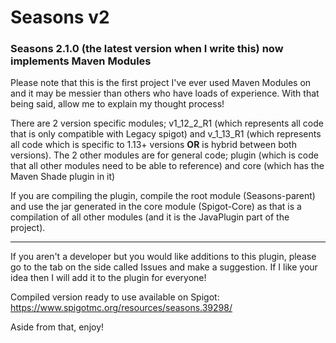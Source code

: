 <h1>Seasons v2</h1>

<h3>Seasons 2.1.0 (the latest version when I write this) now implements Maven Modules</h3>
<p>Please note that this is the first project I've ever used Maven Modules on and it may be messier than others who have loads of experience. With that being said, allow me to explain my thought process!</p>
<p>There are 2 version specific modules; v1_12_2_R1 (which represents all code that is only compatible with Legacy spigot) and v_1_13_R1 (which represents all code which is specific to 1.13+ versions <b>OR</b> is hybrid between both versions). The 2 other modules are for general code; plugin (which is code that all other modules need to be able to reference) and core (which has the Maven Shade plugin in it)</p>
<p>If you are compiling the plugin, compile the root module (Seasons-parent) and use the jar generated in the core module (Spigot-Core) as that is a compilation of all other modules (and it is the JavaPlugin part of the project).</p>

<hr />

If you aren't a developer but you would like additions to this plugin, please
go to the tab on the side called Issues and make a suggestion. If I like your
idea then I will add it to the plugin for everyone!

Compiled version ready to use available on Spigot: 
https://www.spigotmc.org/resources/seasons.39298/

Aside from that, enjoy!


